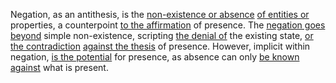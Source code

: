 
Negation, as an antithesis, is the [non-existence or absence](1/2/1/2/2/2/_Existence-Absence) [of entities or](3/1/3/3/1/2/2/3/3/_Individual-Collective) properties, a counterpoint [to the affirmation](2/2/2/3/2/3/.Appeal%20to%20Authority) of presence. The [negation goes beyond](1/1/2/1/2/.Negation) simple non-existence, scripting [the denial of](2/1/1/3/3/3/2/.Denial) the existing state, [or the contradiction](3/3/2/1/2/2/_Irony-Contradiction) [against the thesis](2/2/2/3/1/2/.Denying%20the%20Antecedent) of presence. However, implicit within negation, [is the potential](1/2/2/2/1/3/1/.Potential) for presence, as absence can only [be known against](3/3/3/2/1/1/_Known-Adventure) what is present.

